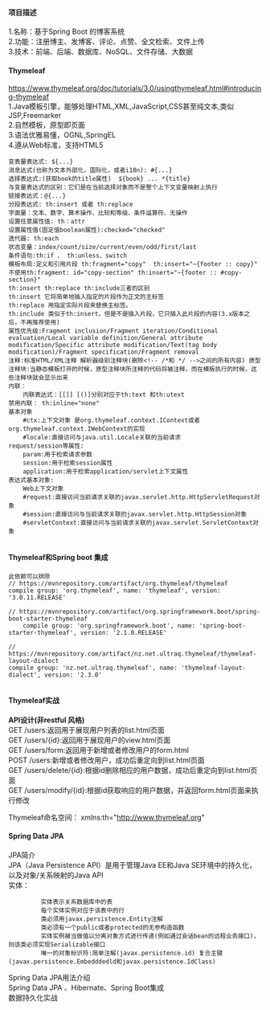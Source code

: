 #### 项目描述
1.名称：基于Spring Boot 的博客系统  
2.功能：注册博主、发博客、评论、点赞、全文检索、文件上传  
3.技术：前端、后端、数据库、NoSQL、文件存储、大数据  

#### Thymeleaf 
https://www.thymeleaf.org/doc/tutorials/3.0/usingthymeleaf.html#introducing-thymeleaf  
1.Java模板引擎，能够处理HTML,XML,JavaScript,CSS甚至纯文本,类似JSP,Freemarker  
2.自然模板，原型即页面  
3.语法优雅易懂，OGNL,SpringEL  
4.遵从Web标准，支持HTML5  
```
变表量表达式: ${...}
消息达式(也称为文本外部化，国际化，或者i18n): #{...}
选择表达式:(获取book的title属性)  ${book} ... *{title}
与变量表达式的区别：它们是在当前选择对象而不是整个上下文变量映射上执行
链接表达式：@{...}
分段表达式: th:insert 或者 th:replace
字面量：文本、数字、算术操作、比较和等级、条件运算符、无操作
设置任意属性值: th：attr
设置属性值(固定值boolean属性):checked="checked"
迭代器: th:each
状态变量：index/count/size/current/even/odd/first/last
条件语句:th:if 、 th:unless、switch
模板布局:定义和引用片段 th:fragment="copy"  th:insert="~{footer :: copy}"
不使用th:fragment: id="copy-section" th:insert="~{footer :: #copy-section}"
th:insert th:replace th:include三者的区别
th:insert 它将简单地插入指定的片段作为正文的主标签
th:replace 用指定实际片段来替换主标签。
th:include 类似于th:insert，但是不是插入片段，它只插入此片段的内容(3.x版本之后，不再推荐使用)
属性优先级:Fragment inclusion/Fragment iteration/Conditional evaluation/Local variable definition/General attribute modification/Specific attribute modification/Text(tag body modification)/Fragment specification/Fragment removal
注释:标准HTML/XML注释 解析器级别注释块(删除<!-- /*和 */ -->之间的所有内容) 原型注释块:当静态模板打开的时候，原型注释块所注释的代码将被注释，而在模板执行的时候，这些注释块就会显示出来
内联：
    内联表达式：[[]] [()]分别对应于th:text 和th:utext
禁用内联： th:inline="none"
基本对象
    #ctx:上下文对象 是org.thymeleaf.context.IContext或者org.thymeleaf.context.IWebContext的实现
    #locale:直接访问与java.util.Locale关联的当前请求
request/session等属性:
    param:用于检索请求参数
    session:用于检索session属性
    application:用于检索application/servlet上下文属性
表达式基本对象:
    Web上下文对象
    #request:直接访问当前请求关联的javax.servlet.http.HttpServletRequest对象
    #session:直接访问与当前请求关联的javax.servlet.http.HttpSession对象
    #servletContext:直接访问与当前请求关联的javax.servlet.ServletContext对象
    
```
#### Thymeleaf和Spring boot 集成
```
此依赖可以排除
// https://mvnrepository.com/artifact/org.thymeleaf/thymeleaf
compile group: 'org.thymeleaf', name: 'thymeleaf', version: '3.0.11.RELEASE'

// https://mvnrepository.com/artifact/org.springframework.boot/spring-boot-starter-thymeleaf
    compile group: 'org.springframework.boot', name: 'spring-boot-starter-thymeleaf', version: '2.1.0.RELEASE'

// https://mvnrepository.com/artifact/nz.net.ultraq.thymeleaf/thymeleaf-layout-dialect
compile group: 'nz.net.ultraq.thymeleaf', name: 'thymeleaf-layout-dialect', version: '2.3.0'


```
#### Thymeleaf实战
**API设计(非restful 风格)**  
GET /users:返回用于展现用户列表的list.html页面  
GET /users/{id}:返回用于展现用户的view.html页面  
GET /users/form:返回用于新增或者修改用户的form.html  
POST /users:新增或者修改用户，成功后重定向到list.html页面  
GET /users/delete/{id}:根据id删除相应的用户数据，成功后重定向到list.html页面  
GET /users/modify/{id}:根据id获取响应的用户数据，并返回form.html页面来执行修改    

Thymeleaf命名空间： xmlns:th="http://www.thymeleaf.org" 
#### Spring Data JPA 
JPA简介  
JPA（Java Persistence API）是用于管理Java EE和Java SE环境中的持久化，以及对象/关系映射的Java API  
实体：  
```
         实体表示关系数据库中的表     
         每个实体实例对应于该表中的行     
         类必须用javax.persistence.Entity注解  
         类必须有一个public或者protected的无参构造函数  
         实体实例被当做值以分离对象方式进行传递(例如通过会话bean的远程业务接口)，则该类必须实现Serializable接口
         唯一的对象标识符:简单注解(javax.persistence.id) 复合主键(javax.persistence.Embedddedld和javax.persistence.IdClass)
```
    
    
Spring Data JPA用法介绍  
Spring Data JPA 、Hibernate、Spring Boot集成  
数据持久化实战  